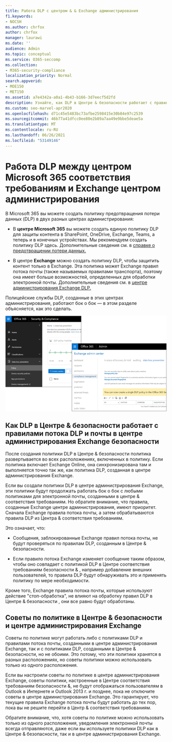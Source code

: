 ```yaml
---
title: Работа DLP с центром & & Exchange администрирования
f1.keywords:
- NOCSH
ms.author: chrfox
author: chrfox
manager: laurawi
ms.date: ''
audience: Admin
ms.topic: conceptual
ms.service: O365-seccomp
ms.collection:
- M365-security-compliance
localization_priority: Normal
search.appverid:
- MOE150
- MET150
ms.assetid: a7e4342a-a0a1-4b43-b166-3d7eecf5d2fd
description: Узнайте, как DLP в Центре & безопасности работает с правилами потока DLP и почты (правила транспорта) в центре администрирования Exchange безопасности.
ms.custom: seo-marvel-apr2020
ms.openlocfilehash: d71c45e5483bc73afbe2598415e30b84e97c2539
ms.sourcegitcommit: 46b77a41dfcc0ee80e2b89a7aa49e9bbe5deae5a
ms.translationtype: MT
ms.contentlocale: ru-RU
ms.lasthandoff: 06/26/2021
ms.locfileid: "53149146"
---
```

# <a name="how-dlp-works-between-the-microsoft-365-compliance-center-and-exchange-admin-center"></a>Работа DLP между центром Microsoft 365 соответствия требованиям и Exchange центром администрирования

В Microsoft 365 вы можете создать политику предотвращения потери данных (DLP) в двух разных центрах администрирования:
  
- В **центре Microsoft 365** вы можете создать единую политику DLP для защиты контента в SharePoint, OneDrive, Exchange, Teams, а теперь и в конечных устройствах. Мы рекомендуем создать политику DLP здесь. Дополнительные сведения см. в [справке о предотвращении потери данных.](data-loss-prevention-policies.md)
    
- В центре **Exchange** можно создать политику DLP, чтобы защитить контент только в Exchange. Эта политика может Exchange правил потока почты (также называемых правилами транспорта), поэтому она имеет больше возможностей, определенных для обработки электронной почты. Дополнительные сведения см. в [центре администрирования Exchange DLP.](/exchange/security-and-compliance/data-loss-prevention/data-loss-prevention)
    
Полицейские службы DLP, созданные в этих центрах администрирования, работают бок о бок — в этом разделе объясняется, как это сделать.
  
![Страницы DLP в Центре безопасности и соответствия требованиям и Exchange центре администрирования](../media/d3eaa7e7-3b16-457b-bd9c-26707f7b584f.png)
  
## <a name="how-dlp-in-the-security--compliance-center-works-with-dlp-and-mail-flow-rules-in-the-exchange-admin-center"></a>Как DLP в Центре & безопасности работает с правилами потока DLP и почты в центре администрирования Exchange безопасности

После создания политики DLP в Центре & безопасности политика развертывается во всех расположениях, включенных в политику. Если политика включает Exchange Online, она синхронизирована там и выполняется точно так же, как политика DLP, созданная в центре администрирования Exchange. 
  
Если вы создали политики DLP в центре администрирования Exchange, эти политики будут продолжать работать бок о бок с любыми политиками для электронной почты, созданными в центре & соответствия требованиям. Но обратите внимание, что правила, созданные Exchange центре администрирования, имеют приоритет. Сначала Exchange правила потока почты, а затем обрабатываются правила DLP из Центра & соответствия требованиям.
  
Это означает, что:
  
- Сообщения, заблокированные Exchange правил потока почты, не будут проверяться по правилам DLP, созданным в Центре & безопасности.
    
- Если правило потока Exchange изменяет сообщение таким образом, чтобы оно совпадает с политикой DLP в Центре соответствия требованиям безопасности & , например добавление внешних пользователей, то правила DLP будут обнаруживать это и применять политику по мере необходимости.
    
Кроме того, Exchange правила потока почты, которые используют действие "стоп-обработка", не влияют на обработку правил DLP в Центре & безопасности , они все равно будут обработаны.
  
## <a name="policy-tips-in-the-security--compliance-center-vs-the-exchange-admin-center"></a>Советы по политике в Центре & безопасности и центре администрирования Exchange

Советы по политике могут работать либо с политиками DLP и правилами потока почты, созданными в центре администрирования Exchange, так и с политиками DLP, созданными в Центре & безопасности, но не обоими. Это потому, что эти политики хранятся в разных расположениях, но советы политики можно использовать только из одного расположения.
  
Если вы настроили советы по политике в центре администрирования Exchange, советы политики, настроенные в Центре соответствия требованиям безопасности &, не будут отображаться пользователям в Outlook в Интернете и Outlook 2013 г. и позднее, пока не отключите советы в центре администрирования Exchange. Это гарантирует, что текущие правила Exchange потока почты будут работать до тех пор, пока вы не решите перейти в Центр & соответствия требованиям.
  
Обратите внимание, что, хотя советы по политике можно использовать только из одного расположения, уведомления электронной почты всегда отправляются, даже если вы используете политики DLP как в Центре & безопасности, так и в центре администрирования Exchange.
